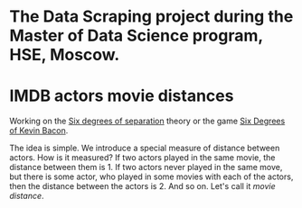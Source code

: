 # The Data Scraping project during the Master of Data Science program, HSE, Moscow.
# IMDB actors movie distances


Working on the [Six degrees of separation](https://en.wikipedia.org/wiki/Six_degrees_of_separation) theory or the game [Six Degrees of Kevin Bacon](https://en.wikipedia.org/wiki/Six_Degrees_of_Kevin_Bacon). 

The idea is simple. We introduce a special measure of distance between actors. How is it measured? If two actors played in the same movie, the distance between them is 1. If two actors never played in the same move, but there is some actor, who played in some movies with each of the actors, then the distance between the actors is 2. And so on. Let's call it *movie distance*.
